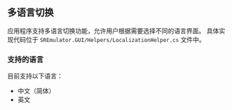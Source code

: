 ﻿## 多语言切换
应用程序支持多语言切换功能，允许用户根据需要选择不同的语言界面。
具体实现代码位于 `SREmulator.GUI/Helpers/LocalizationHelper.cs` 文件中。

### 支持的语言
目前支持以下语言：
- 中文（简体）
- 英文